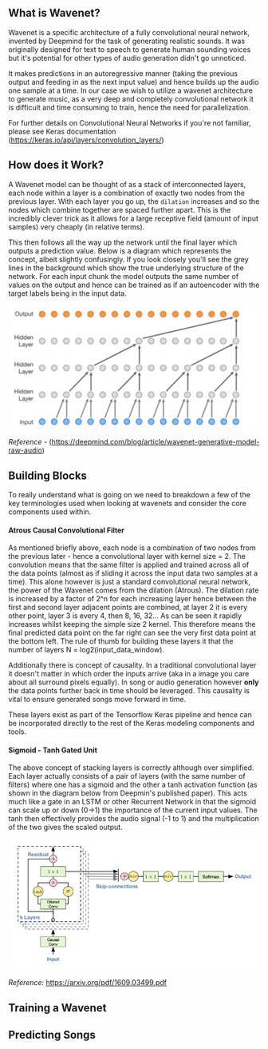 
## What is Wavenet?

Wavenet is a specific architecture of a fully convolutional neural network, invented by Deepmind for the task of generating realistic sounds. It was originally designed for text to speech to generate human sounding voices but it's potential for other types of audio generation didn't go unnoticed. 

It makes predictions in an autoregressive manner (taking the previous output and feeding in as the next input value) and hence builds up the audio one sample at a time. In our case we wish to utilize a wavenet architecture to generate music, as a very deep and completely convolutional network it is difficult and time consuming to train, hence the need for parallelization. 

For further details on Convolutional Neural Networks if you're not familiar, please see Keras documentation (https://keras.io/api/layers/convolution_layers/)


## How does it Work?

A Wavenet model can be thought of as a stack of interconnected layers, each node within a layer is a combination of exactly two nodes from the previous layer. With each layer you go up, the `dilation` increases and so the nodes which combine together are spaced further apart. This is the incredibly clever trick as it allows for a large receptive field (amount of input samples) very cheaply (in relative terms).

This then follows all the way up the network until the final layer which outputs a prediction value. Below is a diagram which represents the concept, albeit slightly confusingly. If you look closely you'll see the grey lines in the background which show the true underlying structure of the network. For each input chunk the model outputs the same number of values on the output and hence can be trained as if an autoencoder with the target labels being in the input data.

![Example of the Wavenet Layer System](imgs/wavenet_conv.png)

*Reference* - (https://deepmind.com/blog/article/wavenet-generative-model-raw-audio)


## Building Blocks

To really understand what is going on we need to breakdown a few of the key terminologies used when looking at wavenets and consider the core components used within.

#### Atrous Causal Convolutional Filter

As mentioned briefly above, each node is a combination of two nodes from the previous later - hence a convolutional layer with kernel size = 2. The convolution means that the same filter is applied and trained across all of the data points (almost as if sliding it across the input data two samples at a time). This alone however is just a standard convolutional neural network, the power of the Wavenet comes from the dilation (Atrous). The dilation rate is increased by a factor of 2^n for each increasing layer hence between the first and second layer adjacent points are combined, at layer 2 it is every other point, layer 3 is every 4, then 8, 16, 32... As can be seen it rapidly increases whilst keeping the simple size 2 kernel. This therefore means the final predicted data point on the far right can see the very first data point at the bottom left. The rule of thumb for building these layers it that the number of layers N = log2(input_data_window).

Additionally there is concept of causality. In a traditional convolutional layer it doesn't matter in which order the inputs arrive (aka in a image you care about all surround pixels equally). In song or audio generation however **only** the data points further back in time should be leveraged. This causality is vital to ensure generated songs move forward in time.

These layers exist as part of the Tensorflow Keras pipeline and hence can be incorporated directly to the rest of the Keras modeling components and tools.

#### Sigmoid - Tanh Gated Unit

The above concept of stacking layers is correctly although over simplified. Each layer actually consists of a pair of layers (with the same number of filters) where one has a sigmoid and the other a tanh activation function (as shown in the diagram below from Deepmin's published paper). This acts much like a gate in an LSTM or other Recurrent Network in that the sigmoid can scale up or down (0->1) the importance of the current input values. The tanh then effectively provides the audio signal (-1 to 1) and the multiplication of the two gives the scaled output.

![Wavenet Gated Unit](imgs/wavenet_gate.png)

*Reference:* https://arxiv.org/pdf/1609.03499.pdf


## Training a Wavenet


## Predicting Songs